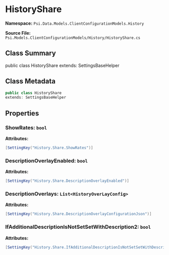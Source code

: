 # HistoryShare

**Namespace:** `Psi.Data.Models.ClientConfigurationModels.History`

**Source File:** `Psi.Models.ClientConfigurationModels/History/HistoryShare.cs`

## Class Summary

public class HistoryShare
extends: SettingsBaseHelper

## Class Metadata

```typescript
public class HistoryShare
extends: SettingsBaseHelper
```

## Properties

### ShowRates: `bool`

**Attributes:**
```csharp
[SettingKey("History.Share.ShowRates")]
```

### DescriptionOverlayEnabled: `bool`

**Attributes:**
```csharp
[SettingKey("History.Share.DescriptionOverlayEnabled")]
```

### DescriptionOverlays: `List<HistoryOverLayConfig>`

**Attributes:**
```csharp
[SettingKey("History.Share.DescriptionOverlayConfigurationJson")]
```

### IfAdditionalDescriptionIsNotSetSetWithDescription2: `bool`

**Attributes:**
```csharp
[SettingKey("History.Share.IfAdditionalDescriptionIsNotSetSetWithDescription2")]
```
